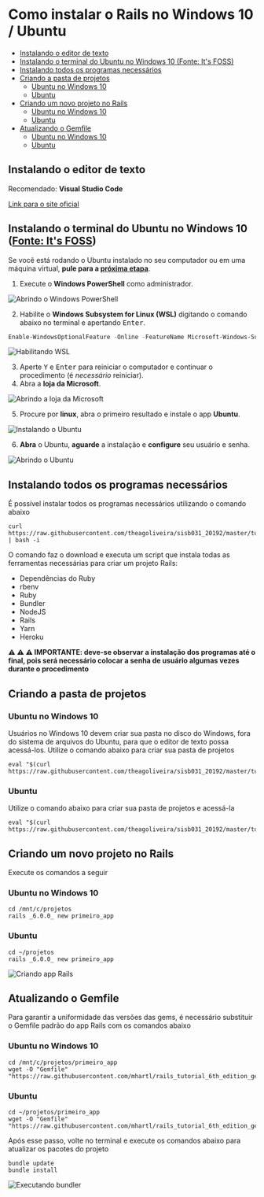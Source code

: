 # Como instalar o Rails no Windows 10 / Ubuntu

- [Instalando o editor de texto](#instalando-o-editor-de-texto)
- [Instalando o terminal do Ubuntu no Windows 10 (Fonte: It's FOSS)](#instalando-o-terminal-do-ubuntu-no-windows-10-fonte-its-foss)
- [Instalando todos os programas necessários](#instalando-todos-os-programas-necess%c3%a1rios)
- [Criando a pasta de projetos](#criando-a-pasta-de-projetos)
  - [Ubuntu no Windows 10](#ubuntu-no-windows-10)
  - [Ubuntu](#ubuntu)
- [Criando um novo projeto no Rails](#criando-um-novo-projeto-no-rails)
  - [Ubuntu no Windows 10](#ubuntu-no-windows-10-1)
  - [Ubuntu](#ubuntu-1)
- [Atualizando o Gemfile](#atualizando-o-gemfile)
  - [Ubuntu no Windows 10](#ubuntu-no-windows-10-2)
  - [Ubuntu](#ubuntu-2)

## Instalando o editor de texto

Recomendado: **Visual Studio Code**

[Link para o site oficial](https://code.visualstudio.com/)

## Instalando o terminal do Ubuntu no Windows 10 ([Fonte: It's FOSS](https://itsfoss.com/install-bash-on-windows/))

Se você está rodando o Ubuntu instalado no seu computador ou em uma máquina virtual, **pule para a [próxima etapa](#instalando-todos-os-programas-necess%c3%a1rios)**.

1. Execute o **Windows PowerShell** como administrador.

![Abrindo o Windows PowerShell](abrir_powershell.gif)

2. Habilite o **Windows Subsystem for Linux (WSL)** digitando o comando abaixo no terminal e apertando <kbd>Enter</kbd>.

```powershell
Enable-WindowsOptionalFeature -Online -FeatureName Microsoft-Windows-Subsystem-Linux
```
![Habilitando WSL](habilitar_wsl.gif)

3. Aperte <kbd>Y</kbd> e <kbd>Enter</kbd> para reiniciar o computador e continuar o procedimento (é *necessário* reiniciar).
4. Abra a **loja da Microsoft**.

![Abrindo a loja da Microsoft](abrir_microsoft_store.gif)

5. Procure por **linux**, abra o primeiro resultado e instale o app **Ubuntu**.

![Instalando o Ubuntu](instalar_ubuntu.gif)

6. **Abra** o Ubuntu, **aguarde** a instalação e **configure** seu usuário e senha.

![Abrindo o Ubuntu](abrir_ubuntu.gif)

<!--
## Instalando o Ruby no Ubuntu com o rbenv ([Fonte: GoRails](https://gorails.com/setup/windows/10))

1. **Atualize o sistema** com o comando abaixo (pode demorar alguns minutos)

```shell
sudo apt-get update
```

2. Instale as **dependências do Ruby** com o comando abaixo (pode demorar vários minutos)

```shell
sudo apt-get install git-core curl zlib1g-dev build-essential libssl-dev libreadline-dev libyaml-dev libsqlite3-dev sqlite3 libxml2-dev libxslt1-dev libcurl4-openssl-dev software-properties-common libffi-dev
```

![Instalando as dependências](instalar_dependencias.gif)

3. Instale o **rbenv** com os comandos abaixo (atenção: execute **um comando de cada vez**, apertando <kbd>Enter</kbd>)

```shell
cd
git clone https://github.com/rbenv/rbenv.git ~/.rbenv
echo 'export PATH="$HOME/.rbenv/bin:$PATH"' >> ~/.bashrc
echo 'eval "$(rbenv init -)"' >> ~/.bashrc
exec $SHELL

git clone https://github.com/rbenv/ruby-build.git ~/.rbenv/plugins/ruby-build
echo 'export PATH="$HOME/.rbenv/plugins/ruby-build/bin:$PATH"' >> ~/.bashrc
exec $SHELL
```

4. Instale o **Ruby** com os comandos abaixo (pode demorar **vários** minutos)

```shell
rbenv install 2.6.3
rbenv global 2.6.3
```

5. Verifique que a instalação foi bem sucedida imprimindo a versão do **Ruby** na tela

```shell
ruby -v
```

6. Instale o **bundler** com os comandos abaixo

```shell
gem install bundler
rbenv rehash
```

![Instalando o Ruby](instalar_ruby.gif)

## Instalando o Rails

1. Instale o **NodeJS** com os comandos abaixo

```shell
curl -sL https://deb.nodesource.com/setup_13.x | sudo -E bash -
sudo apt-get install -y nodejs
```

2. **Desabilite o download da documentação** de gems com o comando abaixo

```shell
echo "gem: --no-document" >> ~/.gemrc
```

3. Instale o **Rails** com os comandos abaixo (pode demorar **vários** minutos)

```shell
gem install rails -v 6.0.0
rbenv rehash

# Checando a versão para saber se a instalação deu certo
rails -v
```

4. Instale o **Yarn** com os comandos abaixo

```shell
curl -sS https://dl.yarnpkg.com/debian/pubkey.gpg | sudo apt-key add -
echo "deb https://dl.yarnpkg.com/debian/ stable main" | sudo tee /etc/apt/sources.list.d/yarn.list
sudo apt update && sudo apt install yarn
alias node=nodejs
```

![Instalando o Rails](instalar_rails.gif)

## Instalando a interface de linha de comando do Heroku

Execute o comando abaixo

```shell
curl https://cli-assets.heroku.com/install-ubuntu.sh | sh
```

![Instalando Heroku](instalar_heroku.gif)
-->

## Instalando todos os programas necessários

É possível instalar todos os programas necessários utilizando o comando abaixo

```shell
curl https://raw.githubusercontent.com/theagoliveira/sisb031_20192/master/tutoriais/instalacao_rails.sh | bash -i
```

O comando faz o download e executa um script que instala todas as ferramentas necessárias para criar um projeto Rails:

- Dependências do Ruby
- rbenv
- Ruby
- Bundler
- NodeJS
- Rails
- Yarn
- Heroku

**:warning: :warning: :warning: IMPORTANTE: deve-se observar a instalação dos programas até o final, pois será necessário colocar a senha de usuário algumas vezes durante o procedimento**

## Criando a pasta de projetos

### Ubuntu no Windows 10

Usuários no Windows 10 devem criar sua pasta no disco do Windows, fora do sistema de arquivos do Ubuntu, para que o editor de texto possa acessá-los. Utilize o comando abaixo para criar sua pasta de projetos

```shell
eval "$(curl https://raw.githubusercontent.com/theagoliveira/sisb031_20192/master/tutoriais/criar_pasta_windows.sh)"
```

### Ubuntu

Utilize o comando abaixo para criar sua pasta de projetos e acessá-la

```shell
eval "$(curl https://raw.githubusercontent.com/theagoliveira/sisb031_20192/master/tutoriais/criar_pasta_ubuntu.sh)"
```

<!--
![Criando pasta de projetos](criar_pasta_projetos.gif)
-->

## Criando um novo projeto no Rails

Execute os comandos a seguir

### Ubuntu no Windows 10

```shell
cd /mnt/c/projetos
rails _6.0.0_ new primeiro_app
```

### Ubuntu

```shell
cd ~/projetos
rails _6.0.0_ new primeiro_app
```

![Criando app Rails](criar_app.gif)

## Atualizando o Gemfile

Para garantir a uniformidade das versões das gems, é necessário substituir o Gemfile padrão do app Rails com os comandos abaixo

### Ubuntu no Windows 10

```shell
cd /mnt/c/projetos/primeiro_app
wget -O "Gemfile" "https://raw.githubusercontent.com/mhartl/rails_tutorial_6th_edition_gemfiles/master/hello_app/Gemfile"
```

### Ubuntu

```shell
cd ~/projetos/primeiro_app
wget -O "Gemfile" "https://raw.githubusercontent.com/mhartl/rails_tutorial_6th_edition_gemfiles/master/hello_app/Gemfile"
```

Após esse passo, volte no terminal e execute os comandos abaixo para atualizar os pacotes do projeto

```shell
bundle update
bundle install
```

<!--
![Atualizando Gemfile](atualizar_gemfile.gif)
-->

![Executando bundler](executar_bundler.gif)
